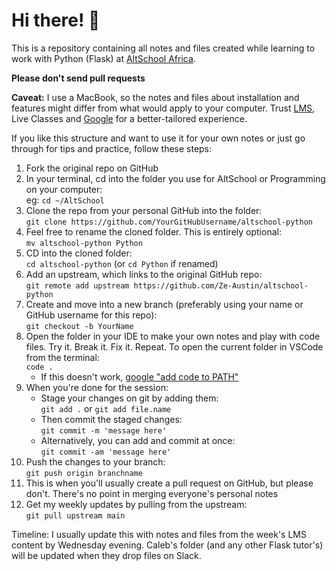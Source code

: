# Hi there! :new_moon_with_face:

This is a repository containing all notes and files created while learning to work with Python (Flask) at [AltSchool Africa](https://altschoolafrica.com/schools/engineering).

**Please don't send pull requests**

**Caveat:** I use a MacBook, so the notes and files about installation and features might differ from what would apply to your computer. Trust [LMS](https://thealtschool.com/courses/backend-engineering-second-semesterpython), Live Classes and [Google](https://google.com) for a better-tailored experience.

If you like this structure and want to use it for your own notes or just go through for tips and practice, follow these steps: 

1. Fork the original repo on GitHub
2. In your terminal, cd into the folder you use for AltSchool or Programming on your computer:  
    eg: `cd ~/AltSchool`
3. Clone the repo from your personal GitHub into the folder:  
    `git clone https://github.com/YourGitHubUsername/altschool-python`
4. Feel free to rename the cloned folder. This is entirely optional:  
    `mv altschool-python Python`
5. CD into the cloned folder:  
    `cd altschool-python` (or `cd Python` if renamed)
6. Add an upstream, which links to the original GitHub repo:  
    `git remote add upstream https://github.com/Ze-Austin/altschool-python`
7. Create and move into a new branch (preferably using your name or GitHub username for this repo):  
    `git checkout -b YourName`
8. Open the folder in your IDE to make your own notes and play with code files. Try it. Break it. Fix it. Repeat. To open the current folder in VSCode from the terminal:  
    `code .`
    - If this doesn't work, [google "add code to PATH"](https://www.google.com/search?q=add+code+to+path&oq=add+code+to+path)
9. When you're done for the session:
    - Stage your changes on git by adding them:  
        `git add .` or `git add file.name`
    - Then commit the staged changes:  
        `git commit -m 'message here'`
    - Alternatively, you can add and commit at once:  
        `git commit -am 'message here'`
10. Push the changes to your branch:  
    `git push origin branchname`
11. This is when you'll usually create a pull request on GitHub, but please don't. There's no point in merging everyone's personal notes
12. Get my weekly updates by pulling from the upstream:  
    `git pull upstream main`

Timeline: I usually update this with notes and files from the week's LMS content by Wednesday evening. Caleb's folder (and any other Flask tutor's) will be updated when they drop files on Slack.
